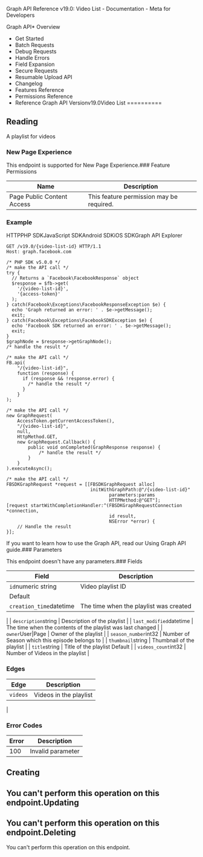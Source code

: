 
Graph API Reference v19.0: Video List - Documentation - Meta for Developers











Graph API* Overview
* Get Started
* Batch Requests
* Debug Requests
* Handle Errors
* Field Expansion
* Secure Requests
* Resumable Upload API
* Changelog
* Features Reference
* Permissions Reference
* Reference
Graph API Versionv19.0Video List
==========

Reading
-------

A playlist for videos


### New Page Experience

This endpoint is supported for New Page Experience.### Feature Permissions



| Name | Description |
| --- | --- |
| Page Public Content Access | This feature permission may be required. |

### Example

HTTPPHP SDKJavaScript SDKAndroid SDKiOS SDKGraph API Explorer
```
GET /v19.0/{video-list-id} HTTP/1.1
Host: graph.facebook.com
```

```
/* PHP SDK v5.0.0 */
/* make the API call */
try {
  // Returns a `Facebook\FacebookResponse` object
  $response = $fb->get(
    '/{video-list-id}',
    '{access-token}'
  );
} catch(Facebook\Exceptions\FacebookResponseException $e) {
  echo 'Graph returned an error: ' . $e->getMessage();
  exit;
} catch(Facebook\Exceptions\FacebookSDKException $e) {
  echo 'Facebook SDK returned an error: ' . $e->getMessage();
  exit;
}
$graphNode = $response->getGraphNode();
/* handle the result */
```

```
/* make the API call */
FB.api(
    "/{video-list-id}",
    function (response) {
      if (response && !response.error) {
        /* handle the result */
      }
    }
);
```

```
/* make the API call */
new GraphRequest(
    AccessToken.getCurrentAccessToken(),
    "/{video-list-id}",
    null,
    HttpMethod.GET,
    new GraphRequest.Callback() {
        public void onCompleted(GraphResponse response) {
            /* handle the result */
        }
    }
).executeAsync();
```

```
/* make the API call */
FBSDKGraphRequest *request = [[FBSDKGraphRequest alloc]
                               initWithGraphPath:@"/{video-list-id}"
                                      parameters:params
                                      HTTPMethod:@"GET"];
[request startWithCompletionHandler:^(FBSDKGraphRequestConnection *connection,
                                      id result,
                                      NSError *error) {
    // Handle the result
}];
```
If you want to learn how to use the Graph API, read our Using Graph API guide.### Parameters

This endpoint doesn't have any parameters.### Fields



| Field | Description |
| --- | --- |
| `id`numeric string | Video playlist ID
Default |
| `creation_time`datetime | The time when the playlist was created
 |
| `description`string | Description of the playlist
 |
| `last_modified`datetime | The time when the contents of the playlist was last changed
 |
| `owner`User|Page | Owner of the playlist
 |
| `season_number`int32 | Number of Season which this episode belongs to
 |
| `thumbnail`string | Thumbnail of the playlist
 |
| `title`string | Title of the playlist
Default |
| `videos_count`int32 | Number of Videos in the playlist
 |

### Edges



| Edge | Description |
| --- | --- |
| `videos` | Videos in the playlist
 |

### Error Codes



| Error | Description |
| --- | --- |
| 100 | Invalid parameter |

Creating
--------

You can't perform this operation on this endpoint.Updating
--------

You can't perform this operation on this endpoint.Deleting
--------

You can't perform this operation on this endpoint.

































